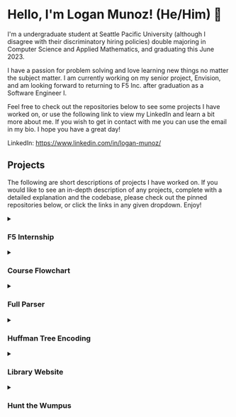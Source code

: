 # Hello, I'm Logan Munoz! (He/Him) :wave:

I'm a undergraduate student at Seattle Pacific University (although I disagree with their discriminatory hiring policies) double majoring in Computer Science and Applied Mathematics, and graduating this June 2023. 

I have a passion for problem solving and love learning new things no matter the subject matter. I am currently working on my senior project, Envision, and am looking forward to returning to F5 Inc. after graduation as a Software Engineer I. 

Feel free to check out the repositories below to see some projects I have worked on, or use the following link to view my LinkedIn and learn a bit more about me. If you wish to get in contact with me you can use the email in my bio. I hope you have a great day!

LinkedIn: https://www.linkedin.com/in/logan-munoz/

## Projects

The following are short descriptions of projects I have worked on. If you would like to see an in-depth description of any projects, complete with a detailed explanation and the codebase, please check out the pinned repositories below, or click the links in any given dropdown. Enjoy!

<details><summary>
  <h3>F5 Internship</h3>
  </summary>
  <h2>F5 Internship - Team</h2>
  <h3>- Code -</h3>
  <a href="https://github.com/LoganMunoz16/F5-Internship">Repository pinned below</a>
  
  <h3>- Timeline -</h3>
  June 2023 - September 2023
  
  
  <h3>- Technologies -</h3>
  <ul>
    <li>Javascript</li>
    <li>React</li>
    <li>Redux</li>
    <li>NGINX</li>
  </ul>
  
  
  <h3>- Brief Description -</h3>
  I interned at F5 Inc. in the Greenhouse department of the Office of the CTO, working on Project NSure. NSure is a web application designed to reduce NGINX configuration complexity to make it more marketable to small or medium sized businesses. I had the honor of working on a global team with members from the US, India, and Germany, and doing many presentations for this team and the company at large about our progress throughout the internship.
  <br/>
  <br/>
  
  Below is a calendar created by my intern cohort detailing our activities throughout the internship, created in preparation for our final demo of Project NSure.
     <br/>
  <br/>
<p align="center">
  <img src="https://user-images.githubusercontent.com/59589283/218954868-3651fa1e-6de9-4277-afc2-910d65ea7438.png" />
</p>
</details>

<details><summary>
  <h3>Course Flowchart</h3>
  </summary>
<h2>Course Flowchart - Team</h2>
  <h3>- Code -</h3>
  <a href="https://github.com/csc3430-winter2022/flowchart-alison-logan">Repository pinned below</a>
  
  <h3>- Timeline -</h3>
  February 2022 - March 2022
  
  
  <h3>- Technologies -</h3>
  <ul>
    <li>C++</li>
    <li>C++ Boost</li>
    <li>Graph Data Structure</li> 
  </ul>
  
  
  <h3>- Brief Description -</h3>
  This project was completed by myself and my partner Alison Langer as the final for Algorithms Design and Analysis. Given a text file containing a course list, our program will use C++ Boost's graph libraries to create a possible course flow based on credit limits and a starting quarter. I designed the primary algorithm to create this course flow, and Alison handled all the visualizations using libraries such as graphviz.
    <br/>
  <br/>
  Below is a picture of an example course flow that can be created with our program. The linked repository has a very in-depth description of the project, along with some more images and an animation of the visuals being created.
    <br/>
  <br/>
  If you would like to see a video on how the program operates, please see <a href="https://youtu.be/glKszGwu_r4">this link</a>.
     <br/>
  <br/>
<p align="center">
  <img src="https://user-images.githubusercontent.com/59589283/159179053-a2b3c372-59cf-4b74-a7a1-80bab38556e4.jpg" />
</p>
</details>

<details><summary>
  <h3>Full Parser</h3>
  </summary>
  <h2>Full Parser - Solo</h2>
  <h3>- Code -</h3>
  <a href="https://github.com/LoganMunoz16/go-parser">Repository pinned below</a>
  
  <h3>- Timeline -</h3>
  October 2021 - November 2021
  
  
  <h3>- Technologies -</h3>
  <ul>
    <li>Golang</li>
    <li>Basic Lexer and Parser Concepts</li>
  </ul>
  
  
  <h3>- Brief Description -</h3>
  This parser was created for my Concepts in Programming Langauges course. The program runs a lexical and syntactical analysis on a mock lanaguge called Three Point. If the input program passes all tests, then the code can be re-printed either in Scheme or Prolog syntax. This was a difficult project because I had no exposure to Golang prior to beginning coding, so I had to learn how to build a full parser while also learning Golang.
     <br/>
  <br/>  
  Below is the grammar used for Three Point. 
     <br/>
  <br/>
  
```
START      --> STMT_LIST
STMT_LIST  --> STMT. |
               STMT; STMT_LIST
STMT       --> POINT_DEF |
               TEST
POINT_DEF  --> ID = point(NUM, NUM)
TEST       --> test(OPTION, POINT_LIST)
ID         --> LETTER+
NUM        --> DIGIT+
OPTION     --> triangle |
               square
POINT_LIST --> ID |
               ID, POINT_LIST
LETTER     --> a | b | c | d | e | f | g | ... | z
DIGIT      --> 0 | 1 | 2 | 3 | 4 | 5 | 6 | ... | 9
```
</details>

<details><summary>
  <h3>Huffman Tree Encoding</h3>
  </summary>
<h2>Huffman Tree Encoding - Solo</h2>
  <h3>- Code -</h3>
  <a href="https://github.com/LoganMunoz16/huffman-tree">Repository pinned below</a>
  
  <h3>- Timeline -</h3>
  April 2020 - June 2020
  
  
  <h3>- Technologies -</h3>
  <ul>
    <li>C++</li>
    <li>Huffman Tree Data Structure</li>
  </ul>
  
  
  <h3>- Brief Description -</h3>
  This program was created as a final for my Data Structures II course. Given an input text document, the program will create a huffman tree based on how often each character in the document is used. Each character will be assigned a unique combination of 0's and 1's, and then replaced in the original document to create an encoded document. 
     <br/>
  <br/>
  The following is an example of what the huffman encoding will look like. The "CR" character is representative of a newline character.
     <br/>
  <br/>
  
```
{key:   , code: 11}
{key:  a, code: 010}
{key:  e, code: 0010}
{key:  o, code: 0110}
{key:  u, code: 0111}
{key:  r, code: 1000}
{key:  n, code: 1010}
{key:  i, code: 1011}
{key:  l, code: 00001}
{key:  s, code: 00010}
{key:  d, code: 00110}
{key:  m, code: 10011}
{key:  p, code: 000000}
{key:  c, code: 000001}
{key: CR, code: 000110}
{key:  t, code: 000111}
{key:  g, code: 001111}
{key:  q, code: 100100}
{key:  b, code: 100101}
{key:  h, code: 0011100}
{key:  f, code: 00111010}
{key:  z, code: 00111011}
```

</details>

<details><summary>
  <h3>Library Website</h3>
  </summary>
<h2>Library Website - Solo</h2>
  <h3>- Code -</h3>
  <a href="https://github.com/LoganMunoz16/library-database-front-end">Repository pinned below</a>
  
  <h3>- Timeline -</h3>
  April 2021 - June 2021
  
  
  <h3>- Technologies -</h3>
  <ul>
    <li>Javascript</li>
    <li>Bootstrap</li>
    <li>Express</li> 
    <li>Mongoose</li>
    <li>node.js</li>
  </ul>
  
  
  <h3>- Brief Description -</h3>
  This project was the final for my Netcentric Computing course. This web application is a mock library, allowing a user to add, remove, and edit information on books and their corresponding authors. This was my first step into working with web applications, and creating my own API from scratch to handle database interactions. The back end is kept private for security concerns, but listed in this repository is the code for the front end.
     <br/>
  <br/>  
  Below is a screenshot of what the book list looks like on the website. Feel free to check out the repository for more screenshots and information.
     <br/>
  <br/>
<p align="center">
  <img src="https://user-images.githubusercontent.com/59589283/141358313-f4656be5-7c8e-48cf-a85a-4854fa141420.png" />
</p>
</details>

<details><summary>
  <h3>Hunt the Wumpus</h3>
  </summary>
<h2>Hunt the Wumpus - Team</h2>
  <h3>- Code -</h3>
  <a href="https://github.com/JEElsner/HuntTheWumpus">Repository pinned below</a>
  
  <h3>- Timeline -</h3>
  March 2019 - May 2019
  
  
  <h3>- Technologies -</h3>
  <ul>
    <li>Java</li>
    <li>Basic GUI Principles</li>
    <li>Basic Project Management Principles</li>
  </ul>
  
  
  <h3>- Brief Description -</h3>
  This project was created with a team of 5 to enter a Microsoft <a href="https://en.wikipedia.org/wiki/Hunt_the_Wumpus">Hunt the Wumpus</a> competition. We were tasked with making our own rendition of the game Hunt the Wumpus, and then having it judged by a panel of industry professionals on Microsoft's campus. I worked primarily with creating the GUI, although I did assist with debugging some of the other portions of our code. 
     <br/>
  <br/>  
  This was the first major coding project that I took part in, and was a primary reason why I wanted to continue to learn about Computer Science in college. The following picture is of our Kanban Board after having completed our project. This was also a fantastic introduction to that style of development, which was very helpful in organizing our tasks.
   <br/>
  <br/>  
<p align="center">
  <img src="https://user-images.githubusercontent.com/59589283/220028004-23ff50e9-c8e3-444a-8857-40b96f895853.jpg" />
</p>
</details>
